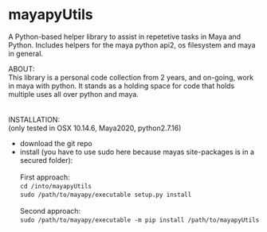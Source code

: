 # mayapyUtils
A Python-based helper library to assist in repetetive tasks in Maya and Python.
Includes helpers for the maya python api2, os filesystem and maya in general.


ABOUT:<br/>
  This library is a personal code collection from 2 years, and on-going, work in maya with python.
  It stands as a holding space for code that holds multiple uses all over python and maya.
<br/>
<br/>
<br/>
INSTALLATION:<br/>
(only tested in OSX 10.14.6, Maya2020, python2.7.16)
  - download the git repo
  - install (you have to use sudo here because mayas site-packages is in a secured folder):<br/><br/>
  First approach:<br/>
    `cd /into/mayapyUtils`<br/>
    `sudo /path/to/mayapy/executable setup.py install`<br/>
    <br/>
  Second approach:<br/>
    `sudo /path/to/mayapy/executable -m pip install /path/to/mayapyUtils`
    
    
  
  
